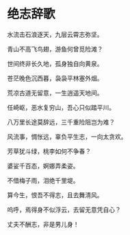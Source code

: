 # 绝志辞歌

水流击石浪逐天，九层云霄志弥坚。

青山不高飞鸟翅，游鱼何曾觅险滩？

世间终非长久地，孤身独自向黄泉。

苍茫晚色沉西暮，袅袅平林塞外烟。

荒凉古道无留意，一生逍遥天地间。

任崎岖，恶水复穷山，吾心只似踏平川。

八万里长途莫辞远，三千重险阻岂为难？

风流事，惆怅远，辜负平生志，一向太贪欢。　

芳草犹斗绿，桃李如何不争春？

婆娑千百态，婀娜弄柔姿。

不借梅子雨，泪绝千里堤。

算今生，恨吾不得志，且去舞清风。

呜呼，焉得身不似浮云，去留无意凭自心？

丈夫不酬志，非是男儿身！
